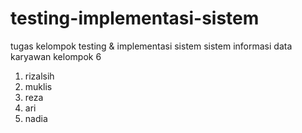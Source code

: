 # testing-implementasi-sistem
tugas kelompok testing & implementasi sistem
sistem informasi data karyawan
kelompok 6
1. rizalsih
2. muklis
3. reza
4. ari
5. nadia

